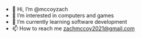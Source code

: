 - 👋 Hi, I’m @mccoyzach
- 👀 I’m interested in computers and games
- 🌱 I’m currently learning software development
- 📫 How to reach me zachmccoy2021@gmail.com

<!---
mccoyzach/mccoyzach is a ✨ special ✨ repository because its `README.md` (this file) appears on your GitHub profile.
You can click the Preview link to take a look at your changes.
--->
